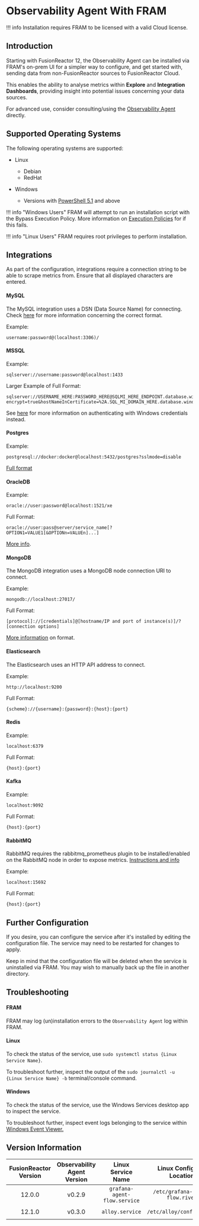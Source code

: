 # Observability Agent With FRAM

!!! info
    Installation requires FRAM to be licensed with a valid Cloud license.

## Introduction
Starting with FusionReactor 12, the Observability Agent can be installed via FRAM's on-prem UI for a simpler way to configure, and get started with, sending data from non-FusionReactor sources to FusionReactor Cloud.

This enables the ability to analyse metrics within **Explore** and **Integration Dashboards**, providing insight into potential issues concerning your data sources.

For advanced use, consider consulting/using the [Observability Agent](/Monitor-your-data/Observability-agent/overview/) directly.

## Supported Operating Systems
The following operating systems are supported:

- Linux
    - Debian
    - RedHat

- Windows
    - Versions with [PowerShell 5.1](https://learn.microsoft.com/en-us/powershell/module/microsoft.powershell.core/about/about_windows_powershell_5.1?view=powershell-5.1) and above

!!! info "Windows Users"
    FRAM will attempt to run an installation script with the Bypass Execution Policy. More information on [Execution Policies](https://learn.microsoft.com/en-gb/powershell/module/microsoft.powershell.core/about/about_execution_policies?view=powershell-5.1) for if this fails.

!!! info "Linux Users"
    FRAM requires root privileges to perform installation.

## Integrations
As part of the configuration, integrations require a connection string to be able to scrape metrics from. Ensure that all displayed characters are entered.

#### MySQL
The MySQL integration uses a DSN (Data Source Name) for connecting. Check [here](https://github.com/go-sql-driver/mysql?tab=readme-ov-file#dsn-data-source-name) for more information concerning the correct format.

Example:
```
username:password@(localhost:3306)/
```

#### MSSQL
Example: 
```
sqlserver://username:password@localhost:1433
```

Larger Example of Full Format: 
```
sqlserver://USERNAME_HERE:PASSWORD_HERE@SQLMI_HERE_ENDPOINT.database.windows.net:1433?encrypt=true&hostNameInCertificate=%2A.SQL_MI_DOMAIN_HERE.database.windows.net&trustservercertificate=true
```

See [here](https://grafana.com/docs/agent/latest/flow/reference/components/prometheus.exporter.mssql/#authentication) for more information on authenticating with Windows credentials instead.

#### Postgres
Example:
```
postgresql://docker:docker@localhost:5432/postgres?sslmode=disable
```

[Full format](https://www.postgresql.org/docs/current/libpq-connect.html#LIBPQ-CONNSTRING)

#### OracleDB

Example:
```
oracle://user:password@localhost:1521/xe
```

Full Format:
```
oracle://user:pass@server/service_name[?OPTION1=VALUE1[&OPTIONn=VALUEn]...]
```

[More info](https://github.com/iamseth/oracledb_exporter/tree/master#running).

#### MongoDB
The MongoDB integration uses a MongoDB node connection URI to connect.  

Example:
```
mongodb://localhost:27017/
```

Full Format:
```
[protocol]://[credentials]@[hostname/IP and port of instance(s)]/?[connection options]
```

[More information](https://www.mongodb.com/docs/manual/reference/connection-string/) on format.

#### Elasticsearch
The Elasticsearch uses an HTTP API address to connect.

Example:
```
http://localhost:9200
```

Full Format:
```
{scheme}://{username}:{password}:{host}:{port}
```

#### Redis
Example:
```
localhost:6379
```

Full Format:
```
{host}:{port}
```

#### Kafka
Example:
```
localhost:9092
```

Full Format:
```
{host}:{port}
```

#### RabbitMQ
RabbitMQ requires the rabbitmq_prometheus plugin to be installed/enabled on the RabbitMQ node in order to expose metrics. [Instructions and info](https://www.rabbitmq.com/prometheus.html#installation)

Example:
```
localhost:15692
```

Full Format:
```
{host}:{port}
```

## Further Configuration
If you desire, you can configure the service after it's installed by editing the configuration file. The service may need to be restarted for changes to apply.

Keep in mind that the configuration file will be deleted when the service is uninstalled via FRAM. You may wish to manually back up the file in another directory.

## Troubleshooting

#### FRAM
FRAM may log (un)installation errors to the `Observability Agent` log within FRAM.

#### Linux
To check the status of the service, use `sudo systemctl status {Linux Service Name}`.

To troubleshoot further, inspect the output of the `sudo journalctl -u {Linux Service Name} -b` terminal/console command.

#### Windows
To check the status of the service, use the Windows Services desktop app to inspect the service.

To troubleshoot further, inspect event logs belonging to the service within [Windows Event Viewer.](https://learn.microsoft.com/en-us/shows/inside/event-viewer)

## Version Information
| FusionReactor Version | Observability Agent Version |      Linux Service Name      |   Linux Config File Location    | Windows Service Name |            Windows Config File Location            |
|:---------------------:|:---------------------------:|:----------------------------:|:-------------------------------:|:--------------------:|:--------------------------------------------------:|
|        12.0.0         |           v0.2.9            | `grafana-agent-flow.service` | `/etc/grafana-agent-flow.river` | `Grafana Agent Flow` | `C:\Program Files\Grafana Agent Flow\config.river` |
|        12.1.0         |           v0.3.0            |       `alloy.service`        |    `/etc/alloy/config.alloy`    |       `Alloy`        | `C:\Program Files\GrafanaLabs\Alloy\config.alloy`  |
